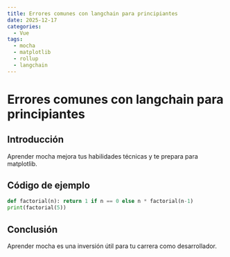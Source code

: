 ```yaml
---
title: Errores comunes con langchain para principiantes
date: 2025-12-17
categories:
  - Vue
tags:
  - mocha
  - matplotlib
  - rollup
  - langchain
---
```


# Errores comunes con langchain para principiantes

## Introducción

Aprender mocha mejora tus habilidades técnicas y te prepara para matplotlib.

## Código de ejemplo

```python
def factorial(n): return 1 if n == 0 else n * factorial(n-1)
print(factorial(5))
```

## Conclusión

Aprender mocha es una inversión útil para tu carrera como desarrollador.